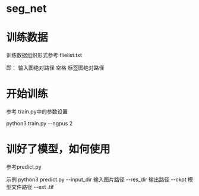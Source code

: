 # seg_net

# 训练数据
训练数据组织形式参考 flielist.txt

即：
输入图绝对路径 空格 标签图绝对路径

# 开始训练
参考 train.py中的参数设置

python3 train.py --ngpus 2



# 训好了模型，如何使用

参考predict.py

示例
python3 predict.py --input_dir 输入图片路径  --res_dir 输出路径  --ckpt 模型文件路径  --ext .tif


